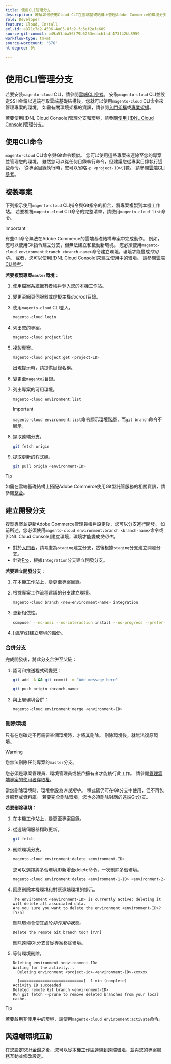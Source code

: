 ```yaml
---
title: 使用CLI管理分支
description: 瞭解如何使用Cloud CLI在雲端基礎結構上管理Adobe Commerce的環境分支。
role: Developer
feature: Cloud, Install
exl-id: a871c7e2-4506-4a05-8fc2-fc5ef2afe609
source-git-commit: b49a51aba56f79b5253eeacb1adf473f42bb8959
workflow-type: tm+mt
source-wordcount: '676'
ht-degree: 0%

---
```


# 使用CLI管理分支

若要安裝`magento-cloud` CLI，請參閱[雲端CLI參考](../dev-tools/cloud-cli-overview.md)。 安裝`magento-cloud` CLI並設定SSH金鑰以遠端存取雲端基礎結構後，您就可以使用`magento-cloud` CLI命令來管理專案的環境。 如需有關環境架構的資訊，請參閱[入門架構](../architecture/starter-architecture.md)或[專業架構](../architecture/pro-architecture.md)。

若要使用[!DNL Cloud Console]管理分支和環境，請參閱[使用 [!DNL Cloud Console]](../project/console-branches.md)管理分支。

## 使用CLI命令

`magento-cloud` CLI命令與Git命令類似。 您可以使用這些專案來連線至您的專案並管理您的環境。 雖然您可以從任何目錄執行命令，但建議您從專案目錄執行這些命令。 從專案目錄執行時，您可以省略`-p <project-ID>`引數。 請參閱[雲端CLI參考](../dev-tools/cloud-cli-overview.md)。

## 複製專案

下列指示使用`magento-cloud` CLI指令與Git指令的組合，將專案複製到本機工作站。 若要檢視`magento-cloud` CLI命令的完整清單，請使用`magento-cloud list`命令。

>[!IMPORTANT]
>
>有些Git命令無法在Adobe Commerce的雲端基礎結構專案中完成動作。 例如，您可以使用Git指令建立分支，但無法建立和啟動新環境。 您必須使用`magento-cloud environment:branch <branch-name>`命令建立環境，環境才能變成&#x200B;_作用中_。 或者，您可以使用[!DNL Cloud Console]來建立使用中的環境。 請參閱[雲端CLI參考](../dev-tools/cloud-cli-overview.md#git-commands)。

**若要複製專案`master`環境**：

1. 使用[檔案系統擁有者](https://experienceleague.adobe.com/docs/commerce-operations/installation-guide/prerequisites/file-system/configure-permissions.html)帳戶登入您的本機工作站。

1. 變更至網頁伺服器或虛擬主機&#x200B;_docroot_&#x200B;目錄。

1. 使用`magento-cloud` CLI登入。

   ```bash
   magento-cloud login
   ```

1. 列出您的專案。

   ```bash
   magento-cloud project:list
   ```

1. 複製專案。

   ```bash
   magento-cloud project:get <project-ID>
   ```

   出現提示時，請提供目錄名稱。

1. 變更至`magento2`目錄。

1. 列出專案的可用環境。

   ```bash
   magento-cloud environment:list
   ```

   >[!IMPORTANT]
   >
   >`magento-cloud environment:list`命令顯示環境階層，而`git branch`命令不顯示。

1. 擷取遠端分支。

   ```bash
   git fetch origin
   ```

1. 提取更新的程式碼。

   ```bash
   git pull origin <environment-ID>
   ```

>[!TIP]
>
>如需在雲端基礎結構上搭配Adobe Commerce使用Git型託管服務的相關資訊，請參閱[整合](../integrations/overview.md)。

## 建立開發分支

複製專案並更新Adobe Commerce管理員帳戶設定後，您可以分支進行開發。 如前所述，您必須使用`magento-cloud environment:branch <branch-name>`命令或[!DNL Cloud Console]建立環境，環境才能變成&#x200B;_使用中_。

- 對於[入門者](../architecture/starter-develop-deploy-workflow.md#clone-and-branch)，請考慮為`staging`建立分支，然後根據`staging`分支建立開發分支。
- 針對[Pro](../architecture/pro-develop-deploy-workflow.md#development-workflow)，根據`Integration`分支建立開發分支。

**若要建立開發分支**：

1. 在本機工作站上，變更至專案目錄。

1. 根據專案工作流程建議的分支建立環境。

   ```bash
   magento-cloud branch <new-environment-name> integration
   ```

1. 更新相依性。

   ```bash
   composer --no-ansi --no-interaction install --no-progress --prefer-dist --optimize-autoloader
   ```

1. [_選擇性_]&#x200B;建立環境的[備份](../storage/snapshots.md)。

### 合併分支

完成開發後，將此分支合併至父級：

1. 認可和推送程式碼變更：

   ```bash
   git add -A && git commit -m "Add message here"
   ```

   ```bash
   git push origin <branch-name>
   ```

1. 與上層環境合併：

   ```bash
   magento-cloud environment:merge <environment-ID>
   ```

### 刪除環境

只有在您確定不再需要某個環境時，才將其刪除。 刪除環境後，就無法復原環境。

>[!WARNING]
>
>您無法刪除任何專案的`master`分支。

您必須是專案管理員、環境管理員或帳戶擁有者才能執行此工作。 請參閱[管理雲端專案的使用者存取權](../project/user-access.md)。

當您刪除環境時，環境會設為&#x200B;_非使用中_。 程式碼仍可在Git分支中使用，但不再包含服務或資料庫。 若要完全刪除環境，您也必須刪除對應的遠端Git分支。

**若要刪除環境**：

1. 在本機工作站上，變更至專案目錄。

1. 從遠端伺服器擷取更新。

   ```bash
   git fetch
   ```

1. 刪除環境分支。

   ```bash
   magento-cloud environment:delete <environment-ID>
   ```

   您可以選擇將多個環境ID新增至delete命令，一次刪除多個環境。

   ```bash
   magento-cloud environment:delete <environment-1-ID> <environment-2-ID>
   ```

1. 回應刪除本機環境和對應遠端環境的提示。

   ```
   The environment <environment-ID> is currently active: deleting it will delete all associated data.
   Are you sure you want to delete the environment <environment-ID>? [Y/n]
   ```

   刪除環境會使其處於&#x200B;_非作用中_&#x200B;狀態。

   ```
   Delete the remote Git branch too? [Y/n]
   ```

   刪除遠端Git分支會從專案移除環境。

1. 等待環境刪除。

   ```
   Deleting environment <environment-ID>
   Waiting for the activity...
     Deleting environment <project-id>-<environment-ID>-xxxxxx
   
     [============================]  1 min (complete)
   Activity ID succeeded
   Deleted remote Git branch <environment-ID>
   Run git fetch --prune to remove deleted branches from your local cache.
   ```

>[!TIP]
>
>若要啟用非使用中的環境，請使用`magento-cloud environment:activate`命令。

## 與遠端環境互動

在您[設定SSH金鑰](../development/secure-connections.md)之後，您可以[從本機工作區連線到遠端環境](../development/secure-connections.md#connect-to-a-remote-environment)，並與您的專案服務互動並修改設定。
